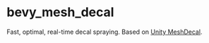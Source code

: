 # bevy_mesh_decal

Fast, optimal, real-time decal spraying. Based on [Unity MeshDecal](https://github.com/Fewes/MeshDecal).
